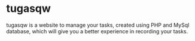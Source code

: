 # tugasqw
tugasqw is a website to manage your tasks, created using PHP and MySql database, which will give you a better experience in recording your tasks.
